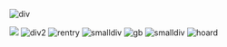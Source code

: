 ![div](https://files.catbox.moe/c18hze.jpg)

![](https://pbs.twimg.com/profile_images/1208468781154078721/xzWAW-eL_200x200.jpg) ![div2](https://cdn.discordapp.com/emojis/1122267392890908867.webp?size=28&quality=lossless) ![rentry](https://i.imgur.com/Zv1Ktfq.png) ![smalldiv](https://files.catbox.moe/axzxxw.png) ![gb](https://i.imgur.com/gmHqazM.png) ![smalldiv](https://files.catbox.moe/axzxxw.png)  ![hoard](https://i.imgur.com/ven1qTu.png)
